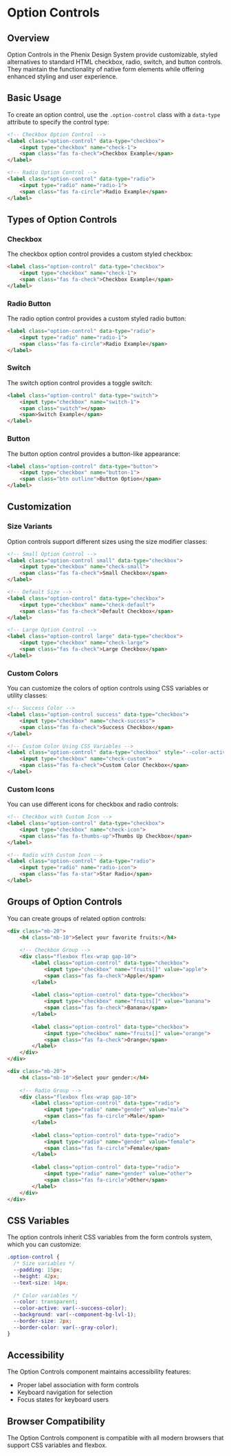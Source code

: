 # Option Controls

## Overview

Option Controls in the Phenix Design System provide customizable, styled alternatives to standard HTML checkbox, radio, switch, and button controls. They maintain the functionality of native form elements while offering enhanced styling and user experience.

## Basic Usage

To create an option control, use the `.option-control` class with a `data-type` attribute to specify the control type:

```html
<!-- Checkbox Option Control -->
<label class="option-control" data-type="checkbox">
    <input type="checkbox" name="check-1">
    <span class="fas fa-check">Checkbox Example</span>
</label>

<!-- Radio Option Control -->
<label class="option-control" data-type="radio">
    <input type="radio" name="radio-1">
    <span class="fas fa-circle">Radio Example</span>
</label>
```

## Types of Option Controls

### Checkbox

The checkbox option control provides a custom styled checkbox:

```html
<label class="option-control" data-type="checkbox">
    <input type="checkbox" name="check-1">
    <span class="fas fa-check">Checkbox Example</span>
</label>
```

### Radio Button

The radio option control provides a custom styled radio button:

```html
<label class="option-control" data-type="radio">
    <input type="radio" name="radio-1">
    <span class="fas fa-circle">Radio Example</span>
</label>
```

### Switch

The switch option control provides a toggle switch:

```html
<label class="option-control" data-type="switch">
    <input type="checkbox" name="switch-1">
    <span class="switch"></span>
    <span>Switch Example</span>
</label>
```

### Button

The button option control provides a button-like appearance:

```html
<label class="option-control" data-type="button">
    <input type="checkbox" name="button-1">
    <span class="btn outline">Button Option</span>
</label>
```

## Customization

### Size Variants

Option controls support different sizes using the size modifier classes:

```html
<!-- Small Option Control -->
<label class="option-control small" data-type="checkbox">
    <input type="checkbox" name="check-small">
    <span class="fas fa-check">Small Checkbox</span>
</label>

<!-- Default Size -->
<label class="option-control" data-type="checkbox">
    <input type="checkbox" name="check-default">
    <span class="fas fa-check">Default Checkbox</span>
</label>

<!-- Large Option Control -->
<label class="option-control large" data-type="checkbox">
    <input type="checkbox" name="check-large">
    <span class="fas fa-check">Large Checkbox</span>
</label>
```

### Custom Colors

You can customize the colors of option controls using CSS variables or utility classes:

```html
<!-- Success Color -->
<label class="option-control success" data-type="checkbox">
    <input type="checkbox" name="check-success">
    <span class="fas fa-check">Success Checkbox</span>
</label>

<!-- Custom Color Using CSS Variables -->
<label class="option-control" data-type="checkbox" style="--color-active: #f5a623;">
    <input type="checkbox" name="check-custom">
    <span class="fas fa-check">Custom Color Checkbox</span>
</label>
```

### Custom Icons

You can use different icons for checkbox and radio controls:

```html
<!-- Checkbox with Custom Icon -->
<label class="option-control" data-type="checkbox">
    <input type="checkbox" name="check-icon">
    <span class="fas fa-thumbs-up">Thumbs Up Checkbox</span>
</label>

<!-- Radio with Custom Icon -->
<label class="option-control" data-type="radio">
    <input type="radio" name="radio-icon">
    <span class="fas fa-star">Star Radio</span>
</label>
```

## Groups of Option Controls

You can create groups of related option controls:

```html
<div class="mb-20">
    <h4 class="mb-10">Select your favorite fruits:</h4>
    
    <!-- Checkbox Group -->
    <div class="flexbox flex-wrap gap-10">
        <label class="option-control" data-type="checkbox">
            <input type="checkbox" name="fruits[]" value="apple">
            <span class="fas fa-check">Apple</span>
        </label>
        
        <label class="option-control" data-type="checkbox">
            <input type="checkbox" name="fruits[]" value="banana">
            <span class="fas fa-check">Banana</span>
        </label>
        
        <label class="option-control" data-type="checkbox">
            <input type="checkbox" name="fruits[]" value="orange">
            <span class="fas fa-check">Orange</span>
        </label>
    </div>
</div>

<div class="mb-20">
    <h4 class="mb-10">Select your gender:</h4>
    
    <!-- Radio Group -->
    <div class="flexbox flex-wrap gap-10">
        <label class="option-control" data-type="radio">
            <input type="radio" name="gender" value="male">
            <span class="fas fa-circle">Male</span>
        </label>
        
        <label class="option-control" data-type="radio">
            <input type="radio" name="gender" value="female">
            <span class="fas fa-circle">Female</span>
        </label>
        
        <label class="option-control" data-type="radio">
            <input type="radio" name="gender" value="other">
            <span class="fas fa-circle">Other</span>
        </label>
    </div>
</div>
```

## CSS Variables

The option controls inherit CSS variables from the form controls system, which you can customize:

```css
.option-control {
  /* Size variables */
  --padding: 15px;
  --height: 42px;
  --text-size: 14px;
  
  /* Color variables */
  --color: transparent;
  --color-active: var(--success-color);
  --background: var(--component-bg-lvl-1);
  --border-size: 2px;
  --border-color: var(--gray-color);
}
```

## Accessibility

The Option Controls component maintains accessibility features:

- Proper label association with form controls
- Keyboard navigation for selection
- Focus states for keyboard users

## Browser Compatibility

The Option Controls component is compatible with all modern browsers that support CSS variables and flexbox.
